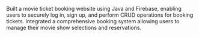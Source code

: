 Built a movie ticket booking website using Java and Firebase, enabling users to securely log in, sign up, and perform CRUD operations for booking tickets.
Integrated a comprehensive booking system allowing users to manage their movie show selections and reservations.
